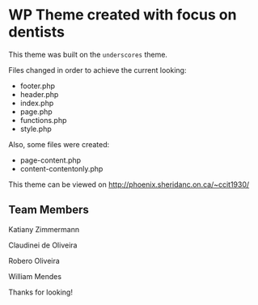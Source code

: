 WP Theme created with focus on dentists
===

This theme was built on the `underscores` theme. 

Files changed in order to achieve the current looking:

* footer.php
* header.php
* index.php
* page.php
* functions.php
* style.php

Also, some files were created:

* page-content.php
* content-contentonly.php

This theme can be viewed on http://phoenix.sheridanc.on.ca/~ccit1930/


Team Members
------------

Katiany Zimmermann

Claudinei de Oliveira

Robero Oliveira

William Mendes

Thanks for looking!